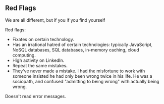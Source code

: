 ## Red Flags

We are all different, but if you If you find yourself

Red flags:

* Fixates on certain technology.
* Has an irrational hatred of certain technologies: typically JavaScript, NoSQL databases, SQL databases, in-memory caching, cloud computing.
* High activity on LinkedIn.
* Repeat the same mistakes.
* They've never made a mistake. I had the misfortune to work with someone insisted he had only been wrong twice in his life. He was a sociopath, and confused "admitting to being wrong" with actually being wrong.
 
Doesn't read error messages.



